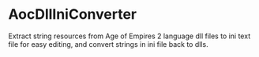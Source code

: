 # AocDllIniConverter
Extract string resources from Age of Empires 2 language dll files to ini text file for easy editing, and convert strings in ini file back to dlls.
